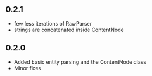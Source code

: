 ## 0.2.1
- few less iterations of RawParser
- strings are concatenated inside ContentNode
## 0.2.0
- Added basic entity parsing and the ContentNode class
- Minor fixes
